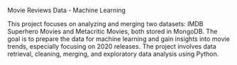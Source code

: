 Movie Reviews Data - Machine Learning 

This project focuses on analyzing and merging two datasets: IMDB Superhero Movies and Metacritic Movies, both stored in MongoDB. The goal is to prepare the data for machine learning and gain insights into movie trends, especially focusing on 2020 releases. The project involves data retrieval, cleaning, merging, and exploratory data analysis using Python.

